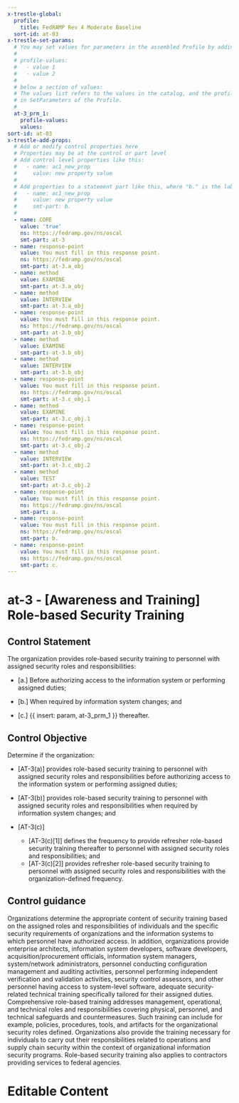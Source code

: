 ```yaml
---
x-trestle-global:
  profile:
    title: FedRAMP Rev 4 Moderate Baseline
  sort-id: at-03
x-trestle-set-params:
  # You may set values for parameters in the assembled Profile by adding
  #
  # profile-values:
  #   - value 1
  #   - value 2
  #
  # below a section of values:
  # The values list refers to the values in the catalog, and the profile-values represent values
  # in SetParameters of the Profile.
  #
  at-3_prm_1:
    profile-values:
    values:
sort-id: at-03
x-trestle-add-props:
  # Add or modify control properties here
  # Properties may be at the control or part level
  # Add control level properties like this:
  #   - name: ac1_new_prop
  #     value: new property value
  #
  # Add properties to a statement part like this, where "b." is the label of the target statement part
  #   - name: ac1_new_prop
  #     value: new property value
  #     smt-part: b.
  #
  - name: CORE
    value: 'true'
    ns: https://fedramp.gov/ns/oscal
    smt-part: at-3
  - name: response-point
    value: You must fill in this response point.
    ns: https://fedramp.gov/ns/oscal
    smt-part: at-3.a_obj
  - name: method
    value: EXAMINE
    smt-part: at-3.a_obj
  - name: method
    value: INTERVIEW
    smt-part: at-3.a_obj
  - name: response-point
    value: You must fill in this response point.
    ns: https://fedramp.gov/ns/oscal
    smt-part: at-3.b_obj
  - name: method
    value: EXAMINE
    smt-part: at-3.b_obj
  - name: method
    value: INTERVIEW
    smt-part: at-3.b_obj
  - name: response-point
    value: You must fill in this response point.
    ns: https://fedramp.gov/ns/oscal
    smt-part: at-3.c_obj.1
  - name: method
    value: EXAMINE
    smt-part: at-3.c_obj.1
  - name: response-point
    value: You must fill in this response point.
    ns: https://fedramp.gov/ns/oscal
    smt-part: at-3.c_obj.2
  - name: method
    value: INTERVIEW
    smt-part: at-3.c_obj.2
  - name: method
    value: TEST
    smt-part: at-3.c_obj.2
  - name: response-point
    value: You must fill in this response point.
    ns: https://fedramp.gov/ns/oscal
    smt-part: a.
  - name: response-point
    value: You must fill in this response point.
    ns: https://fedramp.gov/ns/oscal
    smt-part: b.
  - name: response-point
    value: You must fill in this response point.
    ns: https://fedramp.gov/ns/oscal
    smt-part: c.
---
```


# at-3 - \[Awareness and Training\] Role-based Security Training

## Control Statement

The organization provides role-based security training to personnel with assigned security roles and responsibilities:

- \[a.\] Before authorizing access to the information system or performing assigned duties;

- \[b.\] When required by information system changes; and

- \[c.\]  {{ insert: param, at-3_prm_1 }} thereafter.

## Control Objective

Determine if the organization:

- \[AT-3(a)\] provides role-based security training to personnel with assigned security roles and responsibilities before authorizing access to the information system or performing assigned duties;

- \[AT-3(b)\] provides role-based security training to personnel with assigned security roles and responsibilities when required by information system changes; and

- \[AT-3(c)\]

  - \[AT-3(c)[1]\] defines the frequency to provide refresher role-based security training thereafter to personnel with assigned security roles and responsibilities; and
  - \[AT-3(c)[2]\] provides refresher role-based security training to personnel with assigned security roles and responsibilities with the organization-defined frequency.

## Control guidance

Organizations determine the appropriate content of security training based on the assigned roles and responsibilities of individuals and the specific security requirements of organizations and the information systems to which personnel have authorized access. In addition, organizations provide enterprise architects, information system developers, software developers, acquisition/procurement officials, information system managers, system/network administrators, personnel conducting configuration management and auditing activities, personnel performing independent verification and validation activities, security control assessors, and other personnel having access to system-level software, adequate security-related technical training specifically tailored for their assigned duties. Comprehensive role-based training addresses management, operational, and technical roles and responsibilities covering physical, personnel, and technical safeguards and countermeasures. Such training can include for example, policies, procedures, tools, and artifacts for the organizational security roles defined. Organizations also provide the training necessary for individuals to carry out their responsibilities related to operations and supply chain security within the context of organizational information security programs. Role-based security training also applies to contractors providing services to federal agencies.

# Editable Content

<!-- Make additions and edits below -->
<!-- The above represents the contents of the control as received by the profile, prior to additions. -->
<!-- If the profile makes additions to the control, they will appear below. -->
<!-- The above markdown may not be edited but you may edit the content below, and/or introduce new additions to be made by the profile. -->
<!-- If there is a yaml header at the top, parameter values may be edited. Use --set-parameters to incorporate the changes during assembly. -->
<!-- The content here will then replace what is in the profile for this control, after running profile-assemble. -->
<!-- The added parts in the profile for this control are below.  You may edit them and/or add new ones. -->
<!-- Each addition must have a heading either of the form ## Control my_addition_name -->
<!-- or ## Part a. (where the a. refers to one of the control statement labels.) -->
<!-- "## Control" parts are new parts added after the statement part. -->
<!-- "## Part" parts are new parts added into the top-level statement part with that label. -->
<!-- Subparts may be added with nested hash levels of the form ### My Subpart Name -->
<!-- underneath the parent ## Control or ## Part being added -->
<!-- See https://ibm.github.io/compliance-trestle/tutorials/ssp_profile_catalog_authoring/ssp_profile_catalog_authoring for guidance. -->
